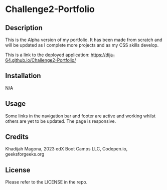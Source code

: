 # Challenge2-Portfolio

## Description

This is the Alpha version of my portfolio. It has been made from scratch and will be updated as I complete more projects and as my CSS skills develop.

This is a link to the deployed application: https://dija-64.github.io/Challenge2-Portfolio/

## Installation

N/A

## Usage

Some links in the navigation bar and footer are active and working whilst others are yet to be updated. The page is responsive.

## Credits
Khadijah Magona, 2023 edX Boot Camps LLC, Codepen.io, geeksforgeeks.org

## License
Please refer to the LICENSE in the repo.
